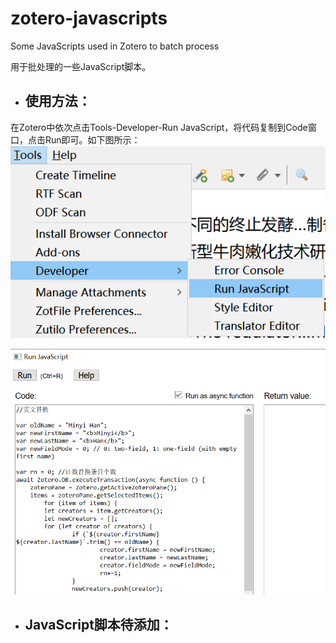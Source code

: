 # zotero-javascripts
Some JavaScripts used in Zotero to batch process

用于批处理的一些JavaScript脚本。

* ## 使用方法：
在Zotero中依次点击Tools-Developer-Run JavaScript，将代码复制到Code窗口，点击Run即可。如下图所示：
![运行JavaScript](img/runJS.png)

![运行JavaScript代码窗口](img/runJSCode.png)

* ## JavaScript脚本待添加：
